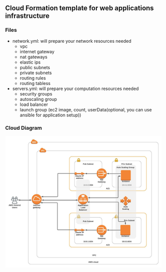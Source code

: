 ## Cloud Formation template for web applications infrastructure

### Files
 - network.yml: will prepare your network resources needed
   - vpc
   - internet gateway
   - nat gateways
   - elastic ips
   - public subnets
   - private subnets
   - routing rules
   - routing tabless
 - servers.yml: will prepare your computation resources needed
   - security groups
   - autoscaling group
   - load balancer
   - launch group (ec2 image, count, userData(optional, you can use ansible for application setup))

### Cloud Diagram
![Alt text](cloud_architecture.jpeg?raw=true "Cloud Architecture")